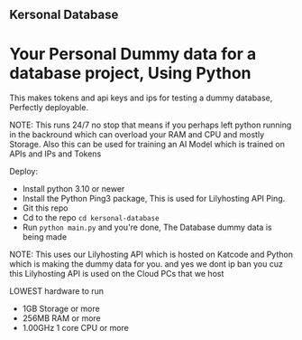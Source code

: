 ## Kersonal Database
# Your Personal Dummy data for a database project, Using Python

This makes tokens and api keys and ips for testing a dummy database, Perfectly deployable.

NOTE: This runs 24/7 no stop that means if you perhaps left python running in the backround which can overload your RAM and CPU and mostly Storage. Also this can be used for training an AI Model which is trained on APIs and IPs and Tokens

Deploy:
- Install python 3.10 or newer
- Install the Python Ping3 package, This is used for Lilyhosting API Ping.
- Git this repo
- Cd to the repo ```cd kersonal-database```
- Run ```python main.py``` and you're done, The Database dummy data is being made

NOTE: This uses our Lilyhosting API which is hosted on Katcode and Python which is making the dummy data for you. and yes we dont ip ban you cuz this Lilyhosting API is used on the Cloud PCs that we host

LOWEST hardware to run
- 1GB Storage or more
- 256MB RAM or more
- 1.00GHz 1 core CPU or more
